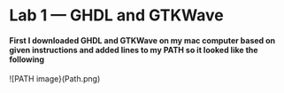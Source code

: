 # Lab 1 — GHDL and GTKWave
#### First I downloaded GHDL and GTKWave on my mac computer based on given instructions and added lines to my PATH so it looked like the following
![PATH image}(Path.png)

